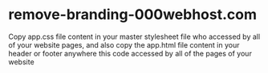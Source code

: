 # remove-branding-000webhost.com

Copy app.css file content in your master stylesheet file who accessed by all of your website pages, and also copy the app.html file content in your header or footer anywhere this code accessed by all of the pages of your website
